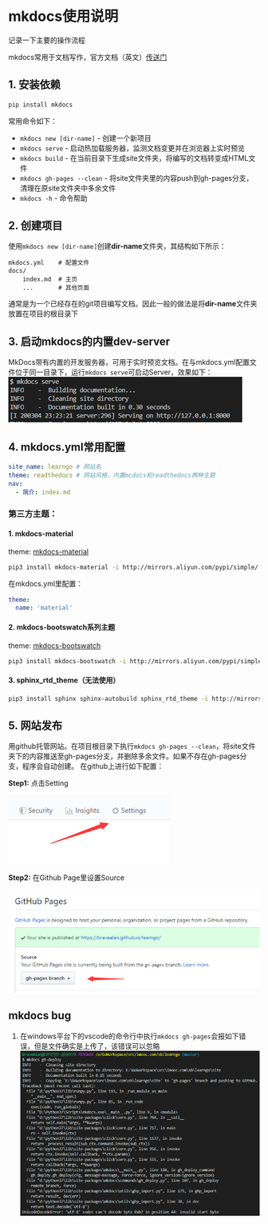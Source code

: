 # mkdocs使用说明

记录一下主要的操作流程

mkdocs常用于文档写作，官方文档（英文）[传送门](https://mkdocs.readthedocs.io/en/stable/)

## 1. 安装依赖
```sh
pip install mkdocs
```
常用命令如下：

* `mkdocs new [dir-name]` - 创建一个新项目
* `mkdocs serve` - 启动热加载服务器，监测文档变更并在浏览器上实时预览
* `mkdocs build` - 在当前目录下生成site文件夹，将编写的文档转变成HTML文件
* `mkdocs gh-pages --clean` - 将site文件夹里的内容push到gh-pages分支，清理在原site文件夹中多余文件
* `mkdocs -h` - 命令帮助

## 2. 创建项目

使用`mkdocs new [dir-name]`创建**dir-name**文件夹，其结构如下所示：

    mkdocs.yml    # 配置文件
    docs/
        index.md  # 主页
        ...       # 其他页面

通常是为一个已经存在的git项目编写文档。因此一般的做法是将**dir-name**文件夹放置在项目的根目录下

## 3. 启动mkdocs的内置dev-server

MkDocs带有内置的开发服务器，可用于实时预览文档。在与mkdocs.yml配置文件位于同一目录下，运行`mkdocs serve`可启动Server，效果如下：
![mockServer启动](../assets/mockServer-start.png)

## 4. mkdocs.yml常用配置
```yml
site_name: learngo # 网站名
theme: readthedocs # 网站风格，内置mcdocs和readthedocs两种主题
nav:
  - 简介: index.md
```

### 第三方主题：

#### 1. mkdocs-material
theme: [mkdocs-material](https://github.com/squidfunk/mkdocs-material)
```sh
pip3 install mkdocs-material -i http://mirrors.aliyun.com/pypi/simple/ --trusted-host mirrors.aliyun.com
```
在mkdocs.yml里配置：
```yml
theme:
  name: 'material'
```

#### 2. mkdocs-bootswatch系列主题
theme: [mkdocs-bootswatch](https://github.com/mkdocs/mkdocs-bootswatch)

```sh
pip3 install mkdocs-bootswatch -i http://mirrors.aliyun.com/pypi/simple/ --trusted-host mirrors.aliyun.com
```

#### 3. sphinx_rtd_theme（无法使用）

```sh
pip3 install sphinx sphinx-autobuild sphinx_rtd_theme -i http://mirrors.aliyun.com/pypi/simple/ --trusted-host mirrors.aliyun.com
```


## 5. 网站发布
用github托管网站。在项目根目录下执行`mkdocs gh-pages --clean`，将site文件夹下的内容推送至gh-pages分支，并删除多余文件。如果不存在gh-pages分支，程序会自动创建。
在github上进行如下配置：

**Step1:** 点击Setting

![发布Step1](../assets/发布Step1.png)

**Step2:** 在Github Page里设置Source

![发布Step2](../assets/发布Step2.png)

## mkdocs bug
1. 在windows平台下的vscode的命令行中执行`mkdocs gh-pages`会报如下错误，但是文件确实是上传了，该错误可以忽略
   ![mkdocs gh-pages bug](../assets/mkdocs-gh-pages-bug.png)

